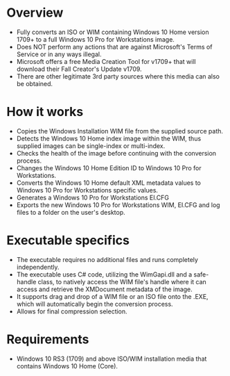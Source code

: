 # Overview
- Fully converts an ISO or WIM containing Windows 10 Home version 1709+ to a full Windows 10 Pro for Workstations image.
- Does NOT perform any actions that are against Microsoft's Terms of Service or in any ways illegal.
- Microsoft offers a free Media Creation Tool for v1709+ that will download their Fall Creator's Update v1709.
- There are other legitimate 3rd party sources where this media can also be obtained.

# How it works
- Copies the Windows Installation WIM file from the supplied source path.
- Detects the Windows 10 Home index image within the WIM, thus supplied images can be single-index or multi-index.
- Checks the health of the image before continuing with the conversion process.
- Changes the Windows 10 Home Edition ID to Windows 10 Pro for Workstations.
- Converts the Windows 10 Home default XML metadata values to Windows 10 Pro for Workstations specific values.
- Generates a Windows 10 Pro for Workstations EI.CFG
- Exports the new Windows 10 Pro for Workstations WIM, EI.CFG and log files to a folder on the user's desktop.

# Executable specifics
- The executable requires no additional files and runs completely independently.
- The executable uses C# code, utilizing the WimGapi.dll and a safe-handle class, to natively access the WIM file's handle where it can access and retrieve the XMDocument metadata of the image.
- It supports drag and drop of a WIM file or an ISO file onto the .EXE, which will automatically begin the conversion process.
- Allows for final compression selection.

# Requirements
- Windows 10 RS3 (1709) and above ISO/WIM installation media that contains Windows 10 Home (Core).
